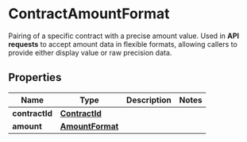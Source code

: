 

# ContractAmountFormat

Pairing of a specific contract with a precise amount value. Used in **API requests** to accept amount data in flexible formats, allowing callers to provide either display value or raw precision data.

## Properties

| Name | Type | Description | Notes |
|------------ | ------------- | ------------- | -------------|
|**contractId** | [**ContractId**](ContractId.md) |  |  |
|**amount** | [**AmountFormat**](AmountFormat.md) |  |  |



